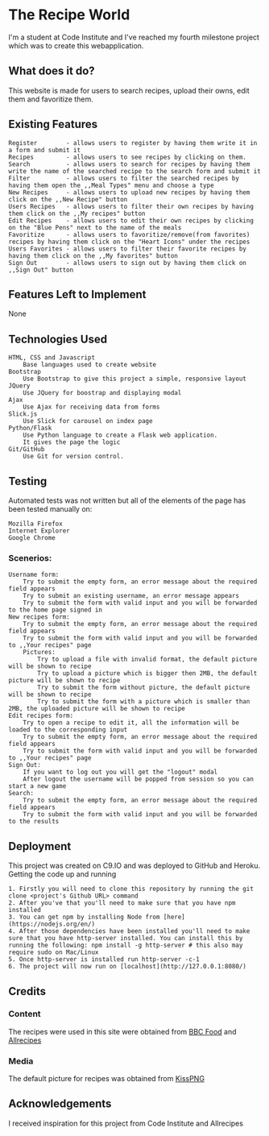# The Recipe World

I'm a student at Code Institute and I've reached my fourth milestone project which was to create this webapplication.

## What does it do?

This website is made for users to search recipes, upload their owns, edit them and favoritize them.

## Existing Features

    Register        - allows users to register by having them write it in a form and submit it
    Recipes         - allows users to see recipes by clicking on them.
    Search          - allows users to search for recipes by having them write the name of the searched recipe to the search form and submit it
    Filter          - allows users to filter the searched recipes by having them open the ,,Meal Types" menu and choose a type
    New Recipes     - allows users to upload new recipes by having them click on the ,,New Recipe" button
    Users Recipes   - allows users to filter their own recipes by having them click on the ,,My recipes" button
    Edit Recipes    - allows users to edit their own recipes by clicking on the "Blue Pens" next to the name of the meals
    Favoritize      - allows users to favoritize/remove(from favorites) recipes by having them click on the "Heart Icons" under the recipes
    Users Favorites - allows users to filter their favorite recipes by having them click on the ,,My favorites" button
    Sign Out        - allows users to sign out by having them click on ,,Sign Out" button

## Features Left to Implement

None

## Technologies Used

    HTML, CSS and Javascript
        Base languages used to create website
    Bootstrap
        Use Bootstrap to give this project a simple, responsive layout
    JQuery
        Use JQuery for boostrap and displaying modal
    Ajax
        Use Ajax for receiving data from forms
    Slick.js
        Use Slick for carousel on index page
    Python/Flask
        Use Python language to create a Flask web application.
        It gives the page the logic
    Git/GitHub
        Use Git for version control.

## Testing

Automated tests was not written but all of the elements of the page has been tested manually on:

    Mozilla Firefox
    Internet Explorer
    Google Chrome

### Scenerios:

    Username form:
        Try to submit the empty form, an error message about the required field appears
        Try to submit an existing username, an error message appears
        Try to submit the form with valid input and you will be forwarded to the home page signed in
    New recipes form:
        Try to submit the empty form, an error message about the required field appears
        Try to submit the form with valid input and you will be forwarded to ,,Your recipes" page
        Pictures:
            Try to upload a file with invalid format, the default picture will be shown to recipe
            Try to upload a picture which is bigger then 2MB, the default picture will be shown to recipe
            Try to submit the form without picture, the default picture will be shown to recipe
            Try to submit the form with a picture which is smaller than 2MB, the uploaded picture will be shown to recipe
    Edit recipes form:
        Try to open a recipe to edit it, all the information will be loaded to the corresponding input
        Try to submit the empty form, an error message about the required field appears
        Try to submit the form with valid input and you will be forwarded to ,,Your recipes" page
    Sign Out:
        If you want to log out you will get the "logout" modal
        After logout the username will be popped from session so you can start a new game
    Search:
        Try to submit the empty form, an error message about the required field appears
        Try to submit the form with valid input and you will be forwarded to the results

## Deployment

This project was created on C9.IO and was deployed to GitHub and Heroku.
Getting the code up and running

    1. Firstly you will need to clone this repository by running the git clone <project's Github URL> command
    2. After you've that you'll need to make sure that you have npm installed
    3. You can get npm by installing Node from [here](https://nodejs.org/en/)
    4. After those dependencies have been installed you'll need to make sure that you have http-server installed. You can install this by running the following: npm install -g http-server # this also may require sudo on Mac/Linux
    5. Once http-server is installed run http-server -c-1
    6. The project will now run on [localhost](http://127.0.0.1:8080/)

## Credits
### Content

The recipes were used in this site were obtained from [BBC Food](https://www.bbc.com/food/) and [Allrecipes](https://www.allrecipes.com/)

### Media

The default picture for recipes was obtained from [KissPNG](https://www.kisspng.com)

## Acknowledgements

I received inspiration for this project from Code Institute and Allrecipes